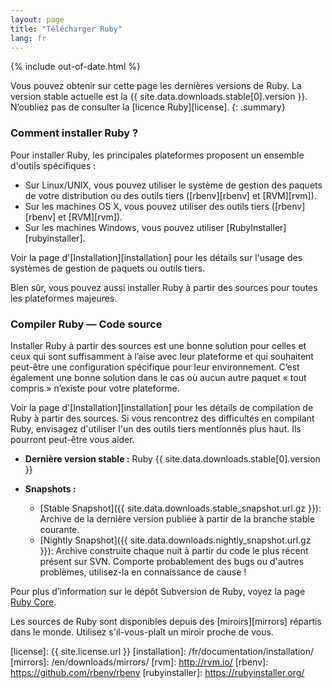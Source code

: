 ```yaml
---
layout: page
title: "Télécharger Ruby"
lang: fr
---
```


{% include out-of-date.html %}

Vous pouvez obtenir sur cette page les dernières versions de Ruby. La
version stable actuelle est la {{ site.data.downloads.stable[0].version }}.
N’oubliez pas de consulter la [licence Ruby][license].
{: .summary}

### Comment installer Ruby ?

Pour installer Ruby, les principales plateformes proposent un ensemble
d'outils spécifiques :

* Sur Linux/UNIX, vous pouvez utiliser le système de gestion des
  paquets de votre distribution ou des outils tiers ([rbenv][rbenv] et [RVM][rvm]).
* Sur les machines OS X, vous pouvez utiliser des outils tiers ([rbenv][rbenv] et [RVM][rvm]).
* Sur les machines Windows, vous pouvez utiliser [RubyInstaller][rubyinstaller].

Voir la page d'[Installation][installation] pour les détails sur l'usage des
systèmes de gestion de paquets ou outils tiers.

Bien sûr, vous pouvez aussi installer Ruby à partir des sources pour toutes
les plateformes majeures.

### Compiler Ruby — Code source

Installer Ruby à partir des sources est une bonne solution pour celles et ceux
qui sont suffisamment à l’aise avec leur plateforme et qui souhaitent peut-être
une configuration spécifique pour leur environnement. C’est également une bonne
solution dans le cas où aucun autre paquet « tout compris » n’existe pour
votre plateforme.

Voir la page d'[Installation][installation] pour les détails de compilation de
Ruby à partir des sources. Si vous rencontrez des difficultés en compilant Ruby,
envisagez d'utiliser l'un des outils tiers mentionnés plus haut. Ils pourront
peut-être vous aider.

* **Dernière version stable :**
  Ruby {{ site.data.downloads.stable[0].version }}

* **Snapshots :**
  * [Stable Snapshot]({{ site.data.downloads.stable_snapshot.url.gz }}):
    Archive de la dernière version publiée à partir de la branche stable courante.
  * [Nightly Snapshot]({{ site.data.downloads.nightly_snapshot.url.gz }}):
    Archive construite chaque nuit à partir du code le plus récent présent sur SVN.
    Comporte probablement des bugs ou d'autres problèmes, utilisez-la en connaissance de cause !

Pour plus d’information sur le dépôt Subversion de Ruby, voyez la page
[Ruby Core](/fr/community/ruby-core/).

Les sources de Ruby sont disponibles depuis des [miroirs][mirrors] répartis dans le monde.
Utilisez s'il-vous-plaît un miroir proche de vous.



[license]: {{ site.license.url }}
[installation]: /fr/documentation/installation/
[mirrors]: /en/downloads/mirrors/
[rvm]: http://rvm.io/
[rbenv]: https://github.com/rbenv/rbenv
[rubyinstaller]: https://rubyinstaller.org/
